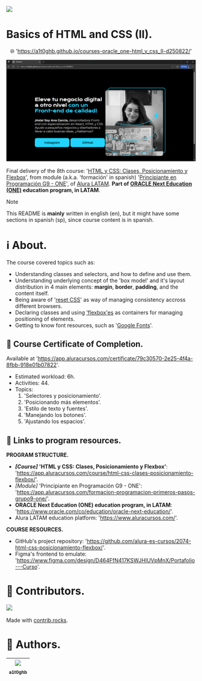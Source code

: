 <!-- Badges:
- Source: 'https://shields.io/docs/static-badges', 'https://shields.io/badges/static-badge'.
- HTML structure followed: 'https://github.com/facebook/docusaurus/blob/main/README.md?plain=1'.
- Badges with logos: 'https://shields.io/docs/logos', 'https://simpleicons.org/', 'https://github.com/simple-icons/simple-icons/blob/master/slugs.md'.
- HTML <a> tag not redirecting: 'https://stackoverflow.com/questions/8260546/make-a-html-link-that-does-nothing-literally-nothing/8260561#8260561', 'https://www.geeksforgeeks.org/html/how-to-create-html-link-that-does-not-follow-the-link/'.
-->

<!-- Badge: WIP
<p align="left">
  <a href="#" onclick="return false;"><img src="https://img.shields.io/badge/STATUS-WIP-yellow?style=flat" /></a>
</p>
-->
<!--
🚧 WIP: section under construction. 🚧
-->

<!-- Badge: Done -->
<p align="left">
  <a href="#" onclick="return false;"><img src="https://img.shields.io/badge/STATUS-DONE-green?style=flat" /></a>
</p>

<!-- README structure followed:
- 'https://www.aluracursos.com/blog/como-escribir-un-readme-increible-en-tu-github/'.
- 'https://github.com/camilafernanda/GlicoCare/'.
- 'https://github.com/nasa/openmct/'.
- 'https://github.com/facebook/docusaurus'.
-->

# Basics of HTML and CSS (II).

<p align="center">
  🌐 '<a href="https://a1t0ghb.github.io/courses-oracle_one-html_y_css_II-d250822/">https://a1t0ghb.github.io/courses-oracle_one-html_y_css_II-d250822/</a>'
</p>

<!--
Enable autoplay of animated images:
- 'https://stackoverflow.com/questions/72508378/enable-gif-autoplay-on-github-readme/72509078#72509078'.
- 'https://github.com/orgs/community/discussions/47709'.
- 'https://github.com/settings/accessibility'.
Image width for GitHub READMEs:
- 'https://github.com/orgs/community/discussions/42424'.
- 'https://gist.github.com/uupaa/f77d2bcf4dc7a294d109'.
-->
<p align="center">
    <img src="./rsrcs/media/img-readme_frontpage_media.png" width="1200" />
</p>
<!-- <p align="center">
    <img src="./rsrcs/media/img-readme_frontpage_gif.gif" width="1200" />
</p> -->

Final delivery of the 8th course: '[HTML y CSS: Clases, Posicionamiento y Flexbox](https://app.aluracursos.com/course/html-css-clases-posicionamiento-flexbox)', from module (a.k.a. 'formación' in spanish) '[Principiante en Programación G9 - ONE](https://app.aluracursos.com/formacion-programacion-primeros-pasos-grupo9-one)', of [Alura LATAM](https://www.aluracursos.com/). <b>Part of [ORACLE Next Education (ONE)](https://www.oracle.com/co/education/oracle-next-education/) education program, in LATAM</b>.

<!-- Callouts:
- Improved format taken from examples in 'https://github.com/nasa/openmct/blob/master/README.md?plain=1'.
-->
> [!NOTE]
> This README is **mainly** written in english (en), but it might have some sections in spanish (sp), since course content is in spanish.

# ℹ About.

The course covered topics such as:

- Understanding classes and selectors, and how to define and use them.
- Understanding underlying concept of the 'box model' and it's layout distribution in 4 main elements: **margin**, **border**, **padding**, and the content itself.
- Being aware of '[reset CSS](https://meyerweb.com/eric/tools/css/reset/)' as way of managing consistency accross different browsers.
- Declaring classes and using ['flexbox'es](https://css-tricks.com/snippets/css/a-guide-to-flexbox/) as containers for managing positioning of elements.
- Getting to know font resources, such as '[Google Fonts](https://fonts.google.com/)'.

## 🥇 Course Certificate of Completion.

Available at '<https://app.aluracursos.com/certificate/79c30570-2e25-4f4a-8fbb-918e01b07822>'.

- Estimated workload: 6h.
- Activities: 44.
- Topics:
    1. 'Selectores y posicionamiento'.
    2. 'Posicionando más elementos'.
    3. 'Estilo de texto y fuentes'.
    4. 'Manejando los botones'.
    5. 'Ajustando los espacios'.

## 🔗 Links to program resources.

**PROGRAM STRUCTURE.**

- <b>*[Course]* 'HTML y CSS: Clases, Posicionamiento y Flexbox'</b>: '<https://app.aluracursos.com/course/html-css-clases-posicionamiento-flexbox/>'.
- *[Module]* 'Principiante en Programación G9 - ONE': '<https://app.aluracursos.com/formacion-programacion-primeros-pasos-grupo9-one/>'.
- **ORACLE Next Education (ONE) education program, in LATAM**: '<https://www.oracle.com/co/education/oracle-next-education/>'.
- Alura LATAM education platform: '<https://www.aluracursos.com/>'.

**COURSE RESOURCES.**

- GitHub's project repository: '<https://github.com/alura-es-cursos/2074-html-css-posicionamiento-flexbox/>'.
- Figma's frontend to emulate: '<https://www.figma.com/design/D464FfN417KSWJHIUVpMnX/Portafolio---Curso>'.

<!-- Embed dynamic content (image) of contributors:
- 'https://dev.to/lacolaco/introducing-contributors-img-keep-contributors-in-readme-md-gci'.
- 'https://contrib.rocks/'.
-->
# 🤝 Contributors.

<a href="https://github.com/a1t0ghb/courses-oracle_one-html_y_css_II-d250822/graphs/contributors">
  <img src="https://contrib.rocks/image?repo=a1t0ghb/courses-oracle_one-html_y_css_II-d250822" />
</a>

Made with [contrib.rocks](https://contrib.rocks).

<!-- Authors table structure
- From repo: 'https://github.com/camilafernanda/GlicoCare/blob/main/README.md?plain=1'.
-->
# 📜 Authors.

| [<img src="https://avatars.githubusercontent.com/u/32377614?v=4" width=70><br><sub>a1t0ghb</sub>](https://github.com/a1t0ghb) |
| :---: |
